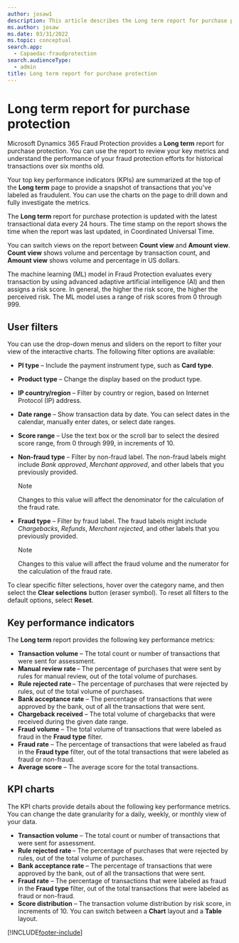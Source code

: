 ```yaml
---
author: josaw1
description: This article describes the Long term report for purchase protection in Microsoft Dynamics 365 Fraud Protection.
ms.author: josaw
ms.date: 03/31/2022
ms.topic: conceptual
search.app: 
  - Capaedac-fraudprotection
search.audienceType:
  - admin
title: Long term report for purchase protection
---
```


# Long term report for purchase protection

Microsoft Dynamics 365 Fraud Protection provides a **Long term** report for purchase protection. You can use the report to review your key metrics and understand the performance of your fraud protection efforts for historical transactions over six months old.

Your top key performance indicators (KPIs) are summarized at the top of the **Long term** page to provide a snapshot of transactions that you've labeled as fraudulent. You can use the charts on the page to drill down and fully investigate the metrics.

The **Long term** report for purchase protection is updated with the latest transactional data every 24 hours. The time stamp on the report shows the time when the report was last updated, in Coordinated Universal Time.

You can switch views on the report between **Count view** and **Amount view**. **Count view** shows volume and percentage by transaction count, and **Amount view** shows volume and percentage in US dollars.

The machine learning (ML) model in Fraud Protection evaluates every transaction by using advanced adaptive artificial intelligence (AI) and then assigns a risk score. In general, the higher the risk score, the higher the perceived risk. The ML model uses a range of risk scores from 0 through 999.

## User filters

You can use the drop-down menus and sliders on the report to filter your view of the interactive charts. The following filter options are available:

- **PI type** – Include the payment instrument type, such as **Card type**.
- **Product type** – Change the display based on the product type.
- **IP country/region** – Filter by country or region, based on Internet Protocol (IP) address.
- **Date range** – Show transaction data by date. You can select dates in the calendar, manually enter dates, or select date ranges.
- **Score range** – Use the text box or the scroll bar to select the desired score range, from 0 through 999, in increments of 10.
- **Non-fraud type** – Filter by non-fraud label. The non-fraud labels might include *Bank approved*, *Merchant approved*, and other labels that you previously provided.

    > [!NOTE]
    > Changes to this value will affect the denominator for the calculation of the fraud rate.

- **Fraud type** – Filter by fraud label. The fraud labels might include *Chargebacks*, *Refunds*, *Merchant rejected*, and other labels that you previously provided.

    > [!NOTE]
    > Changes to this value will affect the fraud volume and the numerator for the calculation of the fraud rate.

To clear specific filter selections, hover over the category name, and then select the **Clear selections** button (eraser symbol). To reset all filters to the default options, select **Reset**.

## Key performance indicators

The **Long term** report provides the following key performance metrics:

- **Transaction volume** – The total count or number of transactions that were sent for assessment.
- **Manual review rate** – The percentage of purchases that were sent by rules for manual review, out of the total volume of purchases.
- **Rule rejected rate** – The percentage of purchases that were rejected by rules, out of the total volume of purchases.
- **Bank acceptance rate** – The percentage of transactions that were approved by the bank, out of all the transactions that were sent.
- **Chargeback received** – The total volume of chargebacks that were received during the given date range.
- **Fraud volume** – The total volume of transactions that were labeled as fraud in the **Fraud type** filter.
- **Fraud rate** – The percentage of transactions that were labeled as fraud in the **Fraud type** filter, out of the total transactions that were labeled as fraud or non-fraud.
- **Average score** – The average score for the total transactions.

## KPI charts

The KPI charts provide details about the following key performance metrics. You can change the date granularity for a daily, weekly, or monthly view of your data.

- **Transaction volume** – The total count or number of transactions that were sent for assessment.
- **Rule rejected rate** – The percentage of purchases that were rejected by rules, out of the total volume of purchases.
- **Bank acceptance rate** – The percentage of transactions that were approved by the bank, out of all the transactions that were sent.
- **Fraud rate** – The percentage of transactions that were labeled as fraud in the **Fraud type** filter, out of the total transactions that were labeled as fraud or non-fraud.
- **Score distribution** – The transaction volume distribution by risk score, in increments of 10. You can switch between a **Chart** layout and a **Table** layout.

[!INCLUDE[footer-include](includes/footer-banner.md)]
